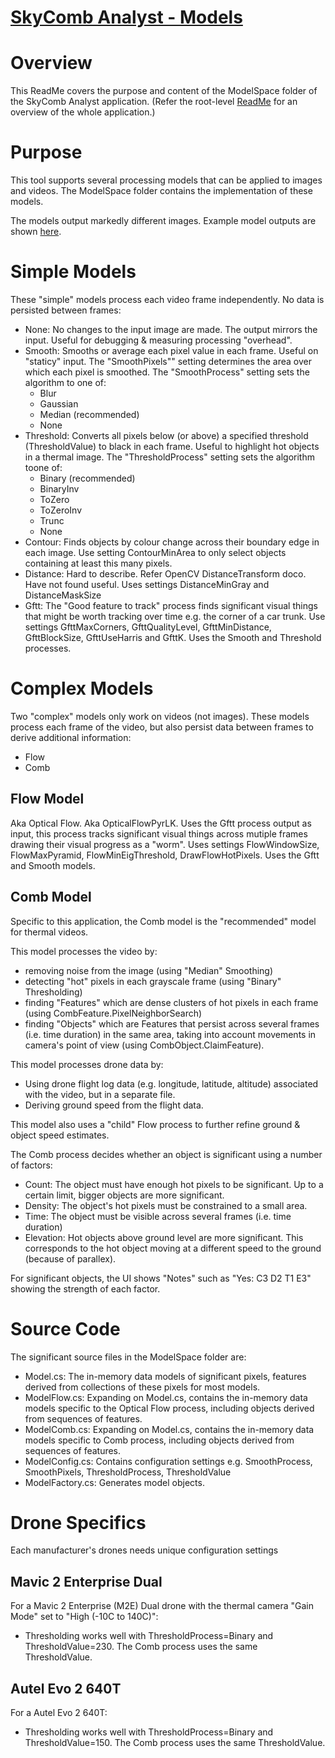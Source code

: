 # [SkyComb Analyst - Models](https://github.com/PhilipQuirke/SkyCombAnalyst/) 

# Overview
This ReadMe covers the purpose and content of the ModelSpace folder of the SkyComb Analyst application.
(Refer the root-level [ReadMe](./ReadMe.md) for an overview of the whole application.)


# Purpose
This tool supports several processing models that can be applied to images and videos. 
The ModelSpace folder contains the implementation of these models.

The models output markedly different images. 
Example model outputs are shown [here](./Static/ModelExamples.png).


# Simple Models
These "simple" models process each video frame independently. 
No data is persisted between frames:

- None: No changes to the input image are made. The output mirrors the input. Useful for debugging & measuring processing "overhead".
- Smooth: Smooths or average each pixel value in each frame. Useful on "staticy" input. The "SmoothPixels"" setting determines the area over which each pixel is smoothed. The "SmoothProcess" setting sets the algorithm to one of:
	- Blur 
	- Gaussian
	- Median (recommended)
	- None
- Threshold: Converts all pixels below (or above) a specified threshold (ThresholdValue) to black in each frame. Useful to highlight hot objects in a thermal image. The "ThresholdProcess" setting sets the algorithm toone of:
	- Binary (recommended)
	- BinaryInv
	- ToZero 
	- ToZeroInv
	- Trunc
	- None
- Contour: Finds objects by colour change across their boundary edge in each image. Use setting ContourMinArea to only select objects containing at least this many pixels.
- Distance: Hard to describe. Refer OpenCV DistanceTransform doco. Have not found useful. Uses settings DistanceMinGray and DistanceMaskSize 
- Gftt: The "Good feature to track" process finds significant visual things that might be worth tracking over time e.g. the corner of a car trunk. Use settings GfttMaxCorners, GfttQualityLevel, GfttMinDistance, GfttBlockSize, GfttUseHarris and GfttK. Uses the Smooth and Threshold processes.


# Complex Models
Two "complex" models only work on videos (not images). These models process each frame of the video, but also persist data between frames to derive additional information:
- Flow
- Comb 

## Flow Model
Aka Optical Flow. Aka OpticalFlowPyrLK. 
Uses the Gftt process output as input, this process tracks significant visual things across mutiple frames drawing their visual progress as a "worm". 
Uses settings FlowWindowSize, FlowMaxPyramid, FlowMinEigThreshold, DrawFlowHotPixels. Uses the Gftt and Smooth models.

## Comb Model
Specific to this application, the Comb model is the "recommended" model for thermal videos. 

This model processes the video by:
- removing noise from the image (using "Median" Smoothing)
- detecting "hot" pixels in each grayscale frame (using "Binary" Thresholding)
- finding "Features" which are dense clusters of hot pixels in each frame (using CombFeature.PixelNeighborSearch) 
- finding "Objects" which are Features that persist across several frames (i.e. time duration) in the same area, taking into account movements in camera's point of view (using CombObject.ClaimFeature).

This model processes drone data by:
- Using drone flight log data (e.g. longitude, latitude, altitude) associated with the video, but in a separate file.
- Deriving ground speed from the flight data.

This model also uses a "child" Flow process to further refine ground & object speed estimates.

The Comb process decides whether an object is significant using a number of factors:
- Count: The object must have enough hot pixels to be significant. Up to a certain limit, bigger objects are more significant.
- Density: The object's hot pixels must be constrained to a small area.
- Time: The object must be visible across several frames (i.e. time duration) 
- Elevation: Hot objects above ground level are more significant. This corresponds to the hot object moving at a different speed to the ground (because of parallex).

For significant objects, the UI shows "Notes" such as "Yes: C3 D2 T1 E3" showing the strength of each factor.  


# Source Code
The significant source files in the ModelSpace folder are:
- Model.cs: The in-memory data models of significant pixels, features derived from collections of these pixels for most models.
- ModelFlow.cs: Expanding on Model.cs, contains the in-memory data models specific to the Optical Flow process, including objects derived from sequences of features.
- ModelComb.cs: Expanding on Model.cs, contains the in-memory data models specific to Comb process, including objects derived from sequences of features.
- ModelConfig.cs: Contains configuration settings e.g. SmoothProcess, SmoothPixels, ThresholdProcess, ThresholdValue
- ModelFactory.cs: Generates model objects.


# Drone Specifics 
Each manufacturer's drones needs unique configuration settings

## Mavic 2 Enterprise Dual 
For a Mavic 2 Enterprise (M2E) Dual drone with the thermal camera "Gain Mode" set to "High (-10C to 140C)":
- Thresholding works well with ThresholdProcess=Binary and ThresholdValue=230. The Comb process uses the same ThresholdValue.

## Autel Evo 2 640T
For a Autel Evo 2 640T:
- Thresholding works well with ThresholdProcess=Binary and ThresholdValue=150. The Comb process uses the same ThresholdValue.

